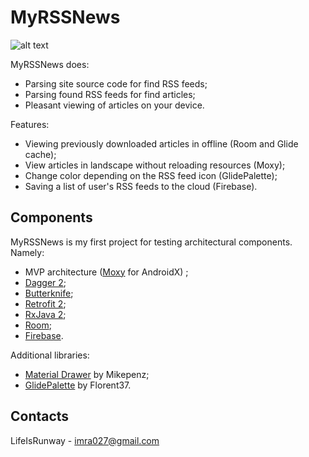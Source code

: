# MyRSSNews
![alt text](https://github.com/Imustrunaway/MyNews/blob/master/app/src/main/ic_launcher_mynews_playstore.png)

MyRSSNews does:
- Parsing site source code for find RSS feeds;
- Parsing found RSS feeds for find articles;
- Pleasant viewing of articles on your device.

Features:
- Viewing previously downloaded articles in offline (Room and Glide cache);
- View articles in landscape without reloading resources (Moxy);
- Change color depending on the RSS feed icon (GlidePalette);
- Saving a list of user's RSS feeds to the cloud (Firebase).

## Components
MyRSSNews is my first project for testing architectural components. Namely: 
- MVP architecture ([Moxy](https://github.com/moxy-community/Moxy) for AndroidX) ;
- [Dagger 2](https://github.com/google/dagger);
- [Butterknife](https://github.com/JakeWharton/butterknife);
- [Retrofit 2](https://square.github.io/retrofit/);
- [RxJava 2](https://github.com/ReactiveX/RxJava/tree/2.x);
- [Room](https://developer.android.com/jetpack/androidx/releases/room);
- [Firebase](https://firebase.google.com). 

Additional libraries:
- [Material Drawer](https://github.com/mikepenz/MaterialDrawer) by Mikepenz;
- [GlidePalette](https://github.com/florent37/GlidePalette) by Florent37.

## Contacts
LifeIsRunway - [imra027@gmail.com](mailto:imra027@gmail.com)



